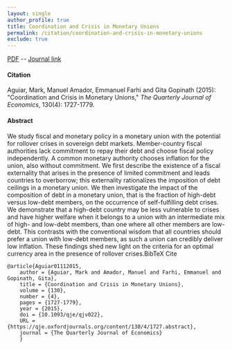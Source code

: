 ```yaml
---
layout: single 
author_profile: true 
title: Coordination and Crisis in Monetary Unions 
permalink: /citation/coordination-and-crisis-in-monetary-unions
exclude: true
---
```


[PDF](https://markaguiar.github.io/files/coordination.pdf) -- [Journal link](https://doi.org/10.1093/qje/qjv022)
#### Citation

Aguiar, Mark, Manuel Amador, Emmanuel Farhi and Gita Gopinath (2015): "Coordination and Crisis in Monetary Unions," *The Quarterly Journal of Economics*, 130(4): 1727-1779.

#### Abstract

We study fiscal and monetary policy in a monetary union with the potential for rollover crises in sovereign debt markets. Member-country fiscal authorities lack commitment to repay their debt and choose fiscal policy independently. A common monetary authority chooses inflation for the union, also without commitment. We first describe the existence of a fiscal externality that arises in the presence of limited commitment and leads countries to overborrow; this externality rationalizes the imposition of debt ceilings in a monetary union. We then investigate the impact of the composition of debt in a monetary union, that is the fraction of high-debt versus low-debt members, on the occurrence of self-fulfilling debt crises. We demonstrate that a high-debt country may be less vulnerable to crises and have higher welfare when it belongs to a union with an intermediate mix of high- and low-debt members, than one where all other members are low-debt. This contrasts with the conventional wisdom that all countries should prefer a union with low-debt members, as such a union can credibly deliver low inflation. These findings shed new light on the criteria for an optimal currency area in the presence of rollover crises.BibTeX Cite

	@article{Aguiar01112015,
		author = {Aguiar, Mark and Amador, Manuel and Farhi, Emmanuel and Gopinath, Gita},
		title = {Coordination and Crisis in Monetary Unions},
		volume = {130},
		number = {4},
		pages = {1727-1779},
		year = {2015},
		doi = {10.1093/qje/qjv022},
		URL = {https://qje.oxfordjournals.org/content/130/4/1727.abstract},
		journal = {The Quarterly Journal of Economics}
		}